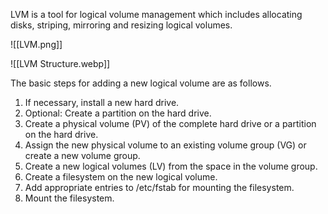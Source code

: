 
LVM is a tool for logical volume management which includes allocating disks, striping, mirroring and resizing logical volumes.

![[LVM.png]]


![[LVM Structure.webp]]

The basic steps for adding a new logical volume are as follows.

1.  If necessary, install a new hard drive.
2.  Optional: Create a partition on the hard drive.
3.  Create a physical volume (PV) of the complete hard drive or a partition on the hard drive.
4.  Assign the new physical volume to an existing volume group (VG) or create a new volume group.
5.  Create a new logical volumes (LV) from the space in the volume group.
6.  Create a filesystem on the new logical volume.
7.  Add appropriate entries to /etc/fstab for mounting the filesystem.
8.  Mount the filesystem.

